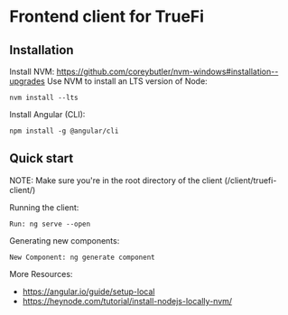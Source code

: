 # Frontend client for TrueFi
## Installation

Install NVM: https://github.com/coreybutler/nvm-windows#installation--upgrades
Use NVM to install an LTS version of Node:

    nvm install --lts
    

Install Angular (CLI):

    npm install -g @angular/cli

## Quick start
NOTE: Make sure you're in the root directory of the client (/client/truefi-client/)

Running the client:

    Run: ng serve --open

Generating new components:

    New Component: ng generate component

More Resources:
- https://angular.io/guide/setup-local
- https://heynode.com/tutorial/install-nodejs-locally-nvm/